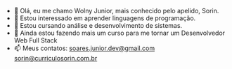 - 👋 Olá, eu me chamo Wolny Junior, mais conhecido pelo apelido, Sorin.
- 👀 Estou interessado em aprender linguagens de programação.
- 🌱 Estou cursando análise  e desenvolvimento de sistemas.
- 💞️ Ainda estou fazendo mais um curso para me tornar um Desenvolvedor Web Full Stack
- 📫 Meus contatos:  soares.junior.dev@gmail.com sorin@curriculosorin.com.br

<!---
WolnyJunior/WolnyJunior is a ✨ special ✨ repository because its `README.md` (this file) appears on your GitHub profile.
You can click the Preview link to take a look at your changes.
--->
